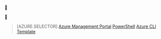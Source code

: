 <!-- not suitable for Mooncake -->


<!-- not suitable for Mooncake -->


> [AZURE.SELECTOR]
[Azure Management Portal](/documentation/articles/virtual-network-deploy-static-pip-arm-portal)
[PowerShell](/documentation/articles/virtual-network-deploy-static-pip-arm-ps)
[Azure CLI](/documentation/articles/virtual-network-deploy-static-pip-arm-cli)
[Template](/documentation/articles/virtual-network-deploy-static-pip-arm-template)
